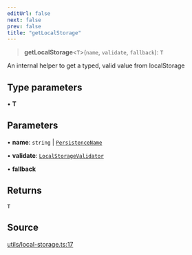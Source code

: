 ```yaml
---
editUrl: false
next: false
prev: false
title: "getLocalStorage"
---
```


> **getLocalStorage**\<`T`\>(`name`, `validate`, `fallback`): `T`

An internal helper to get a typed, valid value from localStorage

## Type parameters

• **T**

## Parameters

• **name**: `string` \| [`PersistenceName`](../type-aliases/PersistenceName.md)

• **validate**: [`LocalStorageValidator`](../type-aliases/LocalStorageValidator.md)

• **fallback**

## Returns

`T`

## Source

[utils/local-storage.ts:17](https://github.com/nodenogg-in/alpha-p2p/blob/2cff8cc/packages/statekit/src/utils/local-storage.ts#L17)

